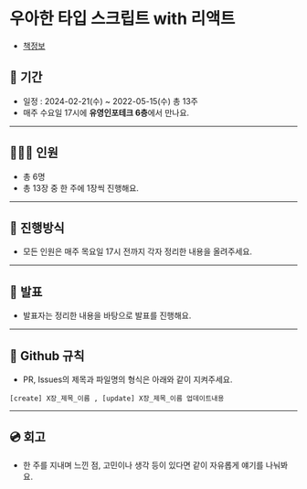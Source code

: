 # 우아한 타입 스크립트 with 리액트


- [책정보](https://product.kyobobook.co.kr/detail/S000210716282)

## 📆 기간
- 일정 : 2024-02-21(수) ~ 2022-05-15(수) 총 13주
- 매주 수요일 17시에 **유영인포테크 6층**에서 만나요.

---
## 👨‍👩‍👦 인원
- 총 6명
- 총 13장 중 한 주에 1장씩 진행해요.

---
## 📜 진행방식
- 모든 인원은 매주 목요일 17시 전까지 각자 정리한 내용을 올려주세요.

---
## 🎤 발표
- 발표자는 정리한 내용을 바탕으로 발표를 진행해요.

---
## 🤝 Github 규칙
- PR, Issues의 제목과 파일명의 형식은 아래와 같이 지켜주세요.
```
[create] X장_제목_이름 , [update] X장_제목_이름 업데이트내용
```

---
## 💿 회고
- 한 주를 지내며 느낀 점, 고민이나 생각 등이 있다면 같이 자유롭게 얘기를 나눠봐요.
